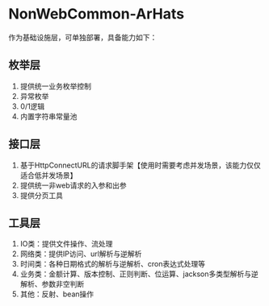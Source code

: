 # NonWebCommon-ArHats
作为基础设施层，可单独部署，具备能力如下：

## 枚举层
1. 提供统一业务枚举控制
2. 异常枚举
3. 0/1逻辑
4. 内置字符串常量池
## 接口层
1. 基于HttpConnectURL的请求脚手架【使用时需要考虑并发场景，该能力仅仅适合低并发场景】
2. 提供统一非web请求的入参和出参
3. 提供分页工具

## 工具层
1. IO类：提供文件操作、流处理
2. 网络类：提供IP访问、url解析与逆解析
3. 时间类：各种日期格式的解析与逆解析、cron表达式处理等
4. 业务类：金额计算、版本控制、正则判断、位运算、jackson多类型解析与逆解析、参数非空判断
5. 其他：反射、bean操作
